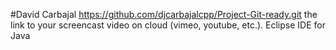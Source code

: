 #David Carbajal
https://github.com/djcarbajalcpp/Project-Git-ready.git
the link to your screencast video on cloud (vimeo, youtube, etc.).
Eclipse IDE for Java
